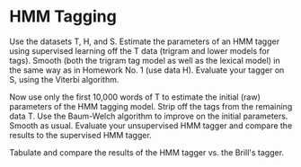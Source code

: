 # HMM Tagging
Use the datasets T, H, and S. Estimate the parameters of an HMM tagger using supervised learning off the T data (trigram and lower models for tags). Smooth (both the trigram tag model as well as the lexical model) in the same way as in Homework No. 1 (use data H). Evaluate your tagger on S, using the Viterbi algorithm.

Now use only the first 10,000 words of T to estimate the initial (raw) parameters of the HMM tagging model. Strip off the tags from the remaining data T. Use the Baum-Welch algorithm to improve on the initial parameters. Smooth as usual. Evaluate your unsupervised HMM tagger and compare the results to the supervised HMM tagger.

Tabulate and compare the results of the HMM tagger vs. the Brill's tagger.
